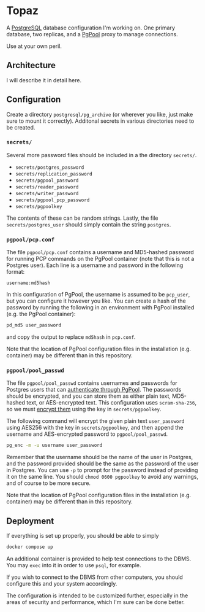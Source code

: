 # Topaz

A [PostgreSQL](https://www.postgresql.org/) database configuration I'm working on. One primary database, two replicas, and a [PgPool](https://www.pgpool.net/docs/latest/en/html/) proxy to manage connections.

Use at your own peril.

## Architecture

I will describe it in detail here.

## Configuration

Create a directory `postgresql/pg_archive` (or wherever you like, just make sure to mount it correctly). Additonal secrets in various directories need to be created.

### `secrets/`

Several more password files should be included in a the directory `secrets/`.
- `secrets/postgres_password`
- `secrets/replication_password`
- `secrets/pgpool_password`
- `secrets/reader_password`
- `secrets/writer_password`
- `secrets/pgpool_pcp_password`
- `secrets/pgpoolkey`

The contents of these can be random strings. Lastly, the file `secrets/postgres_user` should simply contain the string `postgres`.

### `pgpool/pcp.conf`

The file `pgpool/pcp.conf` contains a username and MD5-hashed password for running PCP commands on the PgPool container (note that this is not a Postgres user). Each line is a username and password in the following format:
```
username:md5hash
```
In this configuration of PgPool, the username is assumed to be `pcp_user`, but you can configure it however you like. You can create a hash of the password by running the following in an environment with PgPool installed (e.g. the PgPool container):
```sh
pd_md5 user_password
```
and copy the output to replace `md5hash` in `pcp.conf`.

Note that the location of PgPool configuration files in the installation (e.g. container) may be different than in this repository.

### `pgpool/pool_passwd`

The file `pgpool/pool_passwd` contains usernames and passwords for Postgres users that can [authenticate through PgPool](https://www.pgpool.net/docs/latest/en/html/auth-aes-encrypted-password.html). The passwords should be encrypted, and you can store them as either plain text, MD5-hashed text, or AES-encrypted text. This configuration uses `scram-sha-256`, so we must [encrypt them](https://www.pgpool.net/docs/latest/en/html/pg-enc.html) using the key in `secrets/pgpoolkey`.

The following command will encrypt the given plain text `user_password` using AES256 with the key in `secrets/pgpoolkey`, and then append the username and AES-encrypted password to `pgpool/pool_passwd`.
```sh
pg_enc -m -u username user_password
```
Remember that the username should be the name of the user in Postgres, and the password provided should be the same as the password of the user in Postgres. You can use `-p` to prompt for the password instead of providing it on the same line. You should `chmod 0600 pgpoolkey` to avoid any warnings, and of course to be more secure.

Note that the location of PgPool configuration files in the installation (e.g. container) may be different than in this repository.

## Deployment

If everything is set up properly, you should be able to simply
```sh
docker compose up
```

An additional container is provided to help test connections to the DBMS. You may `exec` into it in order to use `psql`, for example.

If you wish to connect to the DBMS from other computers, you should configure this and your system accordingly.

The configuration is intended to be customized further, especially in the areas of security and performance, which I'm sure can be done better.
